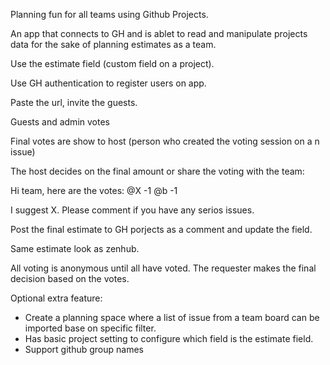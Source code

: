 Planning fun for all teams using Github Projects.

An app that connects to GH and is ablet to read and manipulate projects data for the sake of planning estimates as a team.

Use the estimate field (custom field on a project). 


Use GH authentication to register users on app.

Paste the url, invite the guests.

Guests and admin votes

Final votes are show to host (person who created the voting session on a n issue)

The host decides on the final amount or share the voting with the team:

Hi team, here are the votes:
@X -1
@b -1 

I suggest X. Please comment if you have any serios issues.

Post the final estimate to GH porjects as a comment and update the field.

Same estimate look as zenhub.

All voting is anonymous until all have voted. The requester makes the final decision based on the votes.


Optional extra feature: 
- Create a planning space where a list of issue from a team board can be imported base on specific filter. 
- Has basic project setting to configure which field is the estimate field.
- Support github group names
